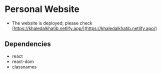 # Personal Website
* The website is deployed; please check [https://khaledalkhatib.netlify.app/](https://khaledalkhatib.netlify.app/)

## Dependencies
* react
* react-dom
* classnames